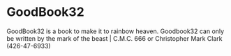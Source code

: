 # GoodBook32
GoodBook32 is a book to make it to rainbow heaven. Goodbook32 can only be written by the mark of the beast | C.M.C. 666 or Christopher Mark Clark (426-47-6933)
